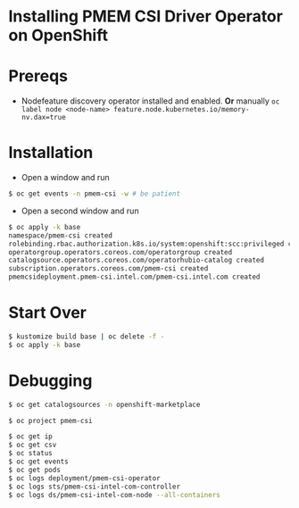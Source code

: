 # Installing PMEM CSI Driver Operator on OpenShift

# Prereqs

* Nodefeature discovery operator installed and enabled. **Or** manually `oc label node <node-name> feature.node.kubernetes.io/memory-nv.dax=true`

# Installation

* Open a window and run

```bash
$ oc get events -n pmem-csi -w # be patient
```

* Open a second window and run

```bash
$ oc apply -k base
namespace/pmem-csi created
rolebinding.rbac.authorization.k8s.io/system:openshift:scc:privileged created
operatorgroup.operators.coreos.com/operatorgroup created
catalogsource.operators.coreos.com/operatorhubio-catalog created
subscription.operators.coreos.com/pmem-csi created
pmemcsideployment.pmem-csi.intel.com/pmem-csi.intel.com created
```

# Start Over

```bash
$ kustomize build base | oc delete -f -
$ oc apply -k base
```

# Debugging

```bash
$ oc get catalogsources -n openshift-marketplace

$ oc project pmem-csi

$ oc get ip
$ oc get csv
$ oc status
$ oc get events
$ oc get pods
$ oc logs deployment/pmem-csi-operator
$ oc logs sts/pmem-csi-intel-com-controller
$ oc logs ds/pmem-csi-intel-com-node --all-containers
```